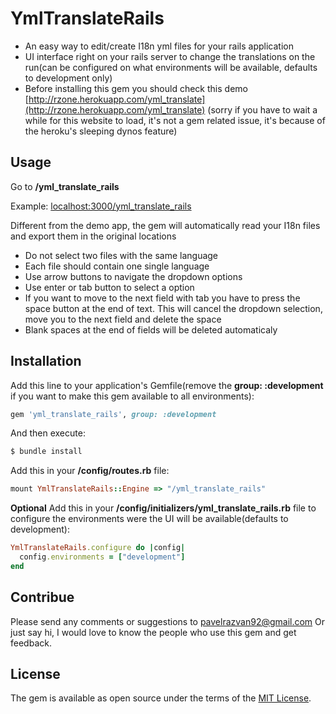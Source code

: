 # YmlTranslateRails
* An easy way to edit/create I18n yml files for your rails application
* UI interface right on your rails server to change the translations on the run(can be configured on what environments will be available, defaults to development only)
* Before installing this gem you should check this demo [http://rzone.herokuapp.com/yml_translate](http://rzone.herokuapp.com/yml_translate) (sorry if you have to wait a while for this website to load, it's not a gem related issue, it's because of the heroku's sleeping dynos feature)


## Usage
Go to **<your-server-url>/yml_translate_rails**

Example: [localhost:3000/yml_translate_rails](http://localhost:3000/yml_translate_rails)

Different from the demo app, the gem will automatically read your I18n files and export them in the original locations


* Do not select two files with the same language
* Each file should contain one single language
* Use arrow buttons to navigate the dropdown options
* Use enter or tab button to select a option
* If you want to move to the next field with tab you have to press the space button at the end of text. This will cancel the dropdown selection, move you to the next field and delete the space
* Blank spaces at the end of fields will be deleted automaticaly

## Installation
Add this line to your application's Gemfile(remove the **group: :development** if you want to make this gem available to all environments):

```ruby
gem 'yml_translate_rails', group: :development
```

And then execute:
```bash
$ bundle install
```

Add this in your **/config/routes.rb** file:
```ruby
mount YmlTranslateRails::Engine => "/yml_translate_rails"
```

**Optional** Add this in your **/config/initializers/yml_translate_rails.rb** file to configure the environments were the UI will be available(defaults to development):
```ruby
YmlTranslateRails.configure do |config|
  config.environments = ["development"]
end
```

## Contribue
Please send any comments or suggestions to [pavelrazvan92@gmail.com](mailto:pavelrazvan92@gmail.com) Or just say hi, I would love to know the people who use this gem and get feedback.


## License
The gem is available as open source under the terms of the [MIT License](http://opensource.org/licenses/MIT).

